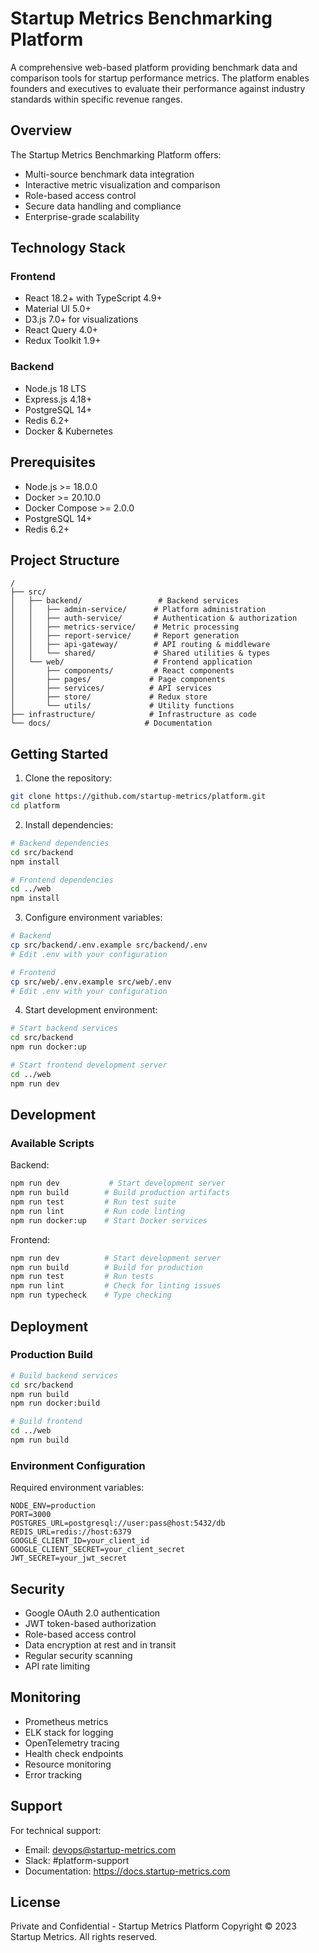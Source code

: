 # Startup Metrics Benchmarking Platform

A comprehensive web-based platform providing benchmark data and comparison tools for startup performance metrics. The platform enables founders and executives to evaluate their performance against industry standards within specific revenue ranges.

## Overview

The Startup Metrics Benchmarking Platform offers:
- Multi-source benchmark data integration
- Interactive metric visualization and comparison
- Role-based access control
- Secure data handling and compliance
- Enterprise-grade scalability

## Technology Stack

### Frontend
- React 18.2+ with TypeScript 4.9+
- Material UI 5.0+
- D3.js 7.0+ for visualizations
- React Query 4.0+
- Redux Toolkit 1.9+

### Backend
- Node.js 18 LTS
- Express.js 4.18+
- PostgreSQL 14+
- Redis 6.2+
- Docker & Kubernetes

## Prerequisites

- Node.js >= 18.0.0
- Docker >= 20.10.0
- Docker Compose >= 2.0.0
- PostgreSQL 14+
- Redis 6.2+

## Project Structure

```
/
├── src/
│   ├── backend/                 # Backend services
│   │   ├── admin-service/      # Platform administration
│   │   ├── auth-service/       # Authentication & authorization
│   │   ├── metrics-service/    # Metric processing
│   │   ├── report-service/     # Report generation
│   │   ├── api-gateway/        # API routing & middleware
│   │   └── shared/             # Shared utilities & types
│   └── web/                    # Frontend application
│       ├── components/         # React components
│       ├── pages/             # Page components
│       ├── services/          # API services
│       ├── store/             # Redux store
│       └── utils/             # Utility functions
├── infrastructure/            # Infrastructure as code
└── docs/                     # Documentation
```

## Getting Started

1. Clone the repository:
```bash
git clone https://github.com/startup-metrics/platform.git
cd platform
```

2. Install dependencies:
```bash
# Backend dependencies
cd src/backend
npm install

# Frontend dependencies
cd ../web
npm install
```

3. Configure environment variables:
```bash
# Backend
cp src/backend/.env.example src/backend/.env
# Edit .env with your configuration

# Frontend
cp src/web/.env.example src/web/.env
# Edit .env with your configuration
```

4. Start development environment:
```bash
# Start backend services
cd src/backend
npm run docker:up

# Start frontend development server
cd ../web
npm run dev
```

## Development

### Available Scripts

Backend:
```bash
npm run dev           # Start development server
npm run build        # Build production artifacts
npm run test         # Run test suite
npm run lint         # Run code linting
npm run docker:up    # Start Docker services
```

Frontend:
```bash
npm run dev          # Start development server
npm run build        # Build for production
npm run test         # Run tests
npm run lint         # Check for linting issues
npm run typecheck    # Type checking
```

## Deployment

### Production Build

```bash
# Build backend services
cd src/backend
npm run build
npm run docker:build

# Build frontend
cd ../web
npm run build
```

### Environment Configuration

Required environment variables:
```
NODE_ENV=production
PORT=3000
POSTGRES_URL=postgresql://user:pass@host:5432/db
REDIS_URL=redis://host:6379
GOOGLE_CLIENT_ID=your_client_id
GOOGLE_CLIENT_SECRET=your_client_secret
JWT_SECRET=your_jwt_secret
```

## Security

- Google OAuth 2.0 authentication
- JWT token-based authorization
- Role-based access control
- Data encryption at rest and in transit
- Regular security scanning
- API rate limiting

## Monitoring

- Prometheus metrics
- ELK stack for logging
- OpenTelemetry tracing
- Health check endpoints
- Resource monitoring
- Error tracking

## Support

For technical support:
- Email: devops@startup-metrics.com
- Slack: #platform-support
- Documentation: https://docs.startup-metrics.com

## License

Private and Confidential - Startup Metrics Platform
Copyright © 2023 Startup Metrics. All rights reserved.